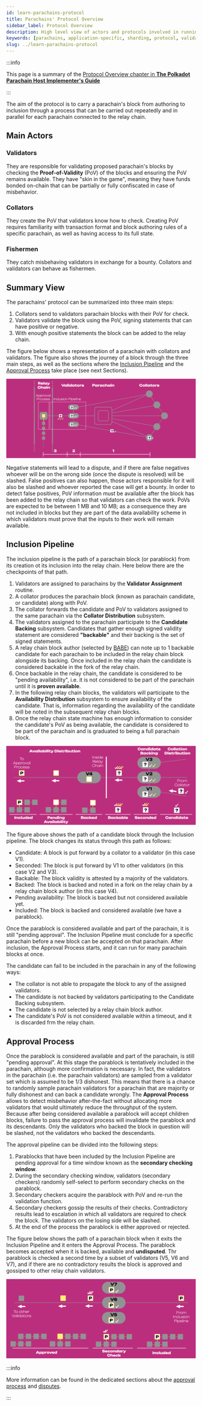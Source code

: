 ```yaml
---
id: learn-parachains-protocol
title: Parachains' Protocol Overview
sidebar_label: Protocol Overview
description: High level view of actors and protocols involved in running parachains on Polkadot.
keywords: [parachains, application-specific, sharding, protocol, validator, collator, nominator]
slug: ../learn-parachains-protocol
---
```


:::info

This page is a summary of the [Protocol Overview chapter in **The Polkadot Parachain Host Implementer's Guide**](https://paritytech.github.io/polkadot/book/protocol-overview.html)

:::

The aim of the protocol is to carry a parachain's block from authoring to inclusion through a process that can be carried out repeatedly and in parallel for each parachain connected to the relay chain.

## Main Actors

### Validators

They are responsible for validating proposed parachain's blocks by checking the **Proof-of-Validity** (PoV) of the blocks and ensuring the PoV remains available. They have "skin in the game", meaning they have funds bonded on-chain that can be partially or fully confiscated in case of misbehavior.

### Collators

They create the PoV that validators know how to check. Creating PoV requires familiarity with transaction format and block authoring rules of a specific parachain, as well as having access to its full state.

### Fishermen

They catch misbehaving validators in exchange for a bounty. Collators and validators can behave as fishermen.

## Summary View

The parachains' protocol can be summarized into three main steps:

1. Collators send to validators parachain blocks with their PoV for check.
2. Validators validate the block using the PoV, signing statements that can have positive or negative.
3. With enough positive statements the block can be added to the relay chain.

The figure below shows a representation of a parachain with collators and validators. The figure also shows the journey of a block through the three main steps, as well as the sections where the [Inclusion Pipeline](#inclusion-pipeline) and the [Approval Process](#approval-process) take place (see next Sections).

![parachain-protocol-summary](../assets/parachain-protocol-summary.png)

Negative statements will lead to a dispute, and if there are false negatives whoever will be on the wrong side (once the dispute is resolved) will be slashed. False positives can also happen, those actors responsible for it will also be slashed and whoever reported the case will get a bounty. In order to detect false positives, PoV information must be available after the block has been added to the relay chain so that validators can check the work. PoVs are expected to be between 1 MB and 10 MB; as a consequence they are not included in blocks but they are part of the data availability scheme in which validators must prove that the inputs to their work will remain available.

## Inclusion Pipeline

The inclusion pipeline is the path of a parachain block (or parablock) from its creation ot its inclusion into the relay chain. Here below there are the checkpoints of that path.

1. Validators are assigned to parachains by the **Validator Assignment** routine.
2. A collator produces the parachain block (known as parachain candidate, or candidate) along with PoV.
3. The collator forwards the candidate and PoV to validators assigned to the same parachain via the **Collator Distribution** subsystem.
4. The validators assigned to the parachain participate to the **Candidate Backing** subsystem. Candidates that gather enough signed validity statement are considered **"backable"** and their backing is the set of signed statements.
5. A relay chain block author (selected by [BABE][]) can note up to 1 backable candidate for each parachain to be included in the relay chain block alongside its backing. Once included in the relay chain the candidate is considered backable in the fork of the relay chain.
6. Once backable in the relay chain, the candidate is considered to be "pending availability", i.e. it is not considered to be part of the parachain until it is **proven available**.
7. In the following relay chain blocks, the validators will participate to the **Availability Distribution** subsystem to ensure availability of the candidate. That is, information regarding the availability of the candidate will be noted in the subsequent relay chain blocks.
8. Once the relay chain state machine has enough information to consider the candidate's PoV as being available, the candidate is considered to be part of the parachain and is graduated to being a full parachain block.

![parachain-inclusion-pipeline](../assets/parachain-inclusion-pipeline.png)

The figure above shows the path of a candidate block through the Inclusion pipeline. The block changes its status through this path as follows:

- Candidate: A block is put forward by a collator to a validator (in this case V1).
- Seconded: The block is put forward by V1 to other validators (in this case V2 and V3).
- Backable: The block validity is attested by a majority of the validators.
- Backed: The block is backed and noted in a fork on the relay chain by a relay chain block author (in this case V4).
- Pending availability: The block is backed but not considered available yet.
- Included: The block is backed and considered available (we have a parablock).

Once the parablock is considered available and part of the parachain, it is still "pending approval". The Inclusion Pipeline must conclude for a specific parachain before a new block can be accepted on that parachain. After inclusion, the Approval Process starts, and it can run for many parachain blocks at once.

The candidate can fail to be included in the parachain in any of the following ways:
- The collator is not able to propagate the block to any of the assigned validators.
- The candidate is not backed by validators participating to the Candidate Backing subsystem.
- The candidate is not selected by a relay chain block author.
- The candidate's PoV is not considered available within a timeout, and it is discarded frm the relay chain.

## Approval Process

Once the parablock is considered available and part of the parachain, is still "pending approval". At this stage the parablock is tentatively included in the parachain, although more confirmation is necessary. In fact, the validators in the parachain (i.e. the parachain validators) are sampled from a validator set which is assumed to be 1/3 dishonest. This means that there is a chance to randomly sample parachain validators for a parachain that are majority or fully dishonest and can back a candidate wrongly. The **Approval Process** allows to detect misbehavior after-the-fact without allocating more validators that would ultimately reduce the throughput of the system. Because after being considered available a parablock will accept children blocks, failure to pass the approval process will invalidate the parablock and its descendants. Only the validators who backed the block in question will be slashed, not the validators who backed the descendants.

The approval pipeline can be divided into the following steps:
1. Parablocks that have been included by the Inclusion Pipeline are pending approval for a time window known as the **secondary checking window**.
2. During the secondary checking window, validators (secondary checkers) randomly self-select to perform secondary checks on the parablock.
3. Secondary checkers acquire the parablock with PoV and re-run the validation function.
4. Secondary checkers gossip the results of their checks. Contradictory results lead to escalation in which all validators are required to check the block. The validators on the losing side will be slashed.
5. At the end of the process the parablock is either approved or rejected.

The figure below shows the path of a parachain block when it exits the Inclusion Pipeline and it enters the Approval Process. The parablock becomes accepted when it is backed, available and **undisputed**. Thr parablock is checked a second time by a subset of validators (V5, V6 and V7), and if there are no contradictory results the block is approved and gossiped to other relay chain validators.

![parachain-approval-process](../assets/parachain-approval-process.png)

:::info

More information can be found in the dedicated sections about the [approval process](https://paritytech.github.io/polkadot/book/protocol-approval.html) and [disputes](https://paritytech.github.io/polkadot/book/protocol-disputes.html). 

:::




[BABE]: ./learn-consensus.md#block-production-babe